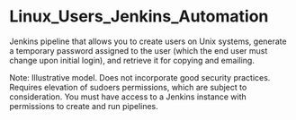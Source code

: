 # Linux_Users_Jenkins_Automation

Jenkins pipeline that allows you to create users on Unix systems, generate a temporary password assigned to the user (which the end user must change upon initial login), and retrieve it for copying and emailing.

Note: Illustrative model. Does not incorporate good security practices. Requires elevation of sudoers permissions, which are subject to consideration. You must have access to a Jenkins instance with permissions to create and run pipelines.
